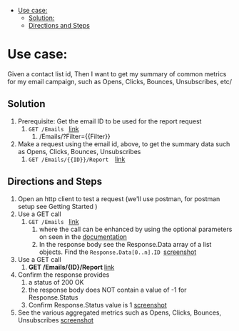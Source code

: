 - [Use case:](#use-case)
    - [Solution:](#solution)
    - [Directions and Steps](#directions-and-steps)

# Use case:

Given a contact list id,
Then I want to get my summary of common metrics for my email campaign, such as Opens, Clicks, Bounces, Unsubscribes, etc/

## Solution 

1. Prerequisite: Get the email ID to be used for the report request
    1. `GET /Emails ` [link](https://developer.benchmarkemail.com/#0068614f-f224-141b-b1eb-8768abc0f5d3) 
        1. /Emails/?Filter={{Filter}}
1. Make a request using the email id, above, to get the summary data such as Opens, Clicks, Bounces, Unsubscribes 
    1. `GET /Emails/{{ID}}/Report  `[link](https://developer.benchmarkemail.com/#8819bcb9-afc9-9e7c-b31a-44aab47ed758)

## Directions and Steps 

1. Open an http client to test a request (we'll use postman, for postman setup see Getting Started )
1. Use a GET call ` `
    1. `GET /Emails ` [link](https://developer.benchmarkemail.com/#0068614f-f224-141b-b1eb-8768abc0f5d3) 
        1. where the call can be enhanced by using the optional parameters on seen in the [documentation](https://developer.benchmarkemail.com/#0068614f-f224-141b-b1eb-8768abc0f5d3) 
        1. In the response body see the Response.Data array of a list objects. Find the <code>Response.Data[0..n].ID </code>[screenshot](https://www.dropbox.com/s/9m0t0hvhq0g4wza/2018-09-19_10-52-59.png?dl=0)
1. Use a GET call
    1. <strong>GET /Emails/{ID}/Report  </strong>[link](https://developer.benchmarkemail.com/#8819bcb9-afc9-9e7c-b31a-44aab47ed758)
1. Confirm the response provides 
    1. a status of 200 OK 
    1. the response body does NOT contain a value of -1 for Response.Status 
    1. Confirm Response.Status value is 1 [screenshot](https://www.dropbox.com/s/ewwb8p0pshwwwxz/2018-09-13_13-41-35.png?dl=0)
1. See the various aggregated metrics such as Opens, Clicks, Bounces, Unsubscribes [screenshot](https://www.dropbox.com/s/bijnxgti7e5ga6l/2018-09-13_13-44-41.png?dl=0)